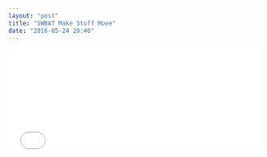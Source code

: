 ```yaml
---
layout: "post"
title: "SWBAT Make Stuff Move"
date: "2016-05-24 20:40"
---
```


<iframe src = "{{ site.baserul}}/Code_Examples/MakeStuffMove/index.html" width ="100%" height="200px" style="border:none"></iframe>
